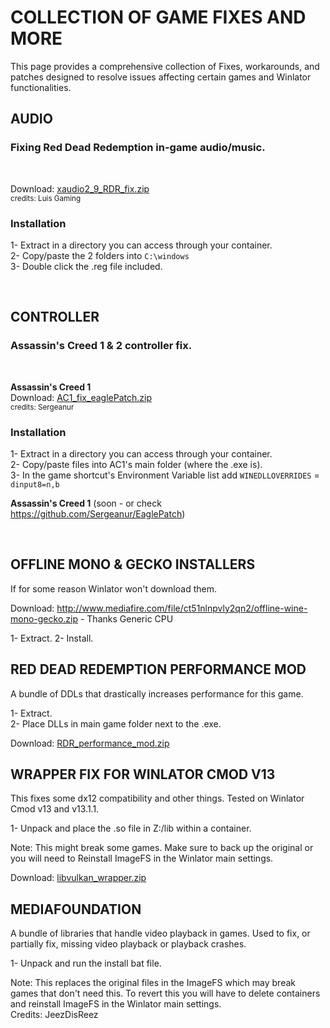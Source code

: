 # COLLECTION OF GAME FIXES AND MORE

This page provides a comprehensive collection of Fixes, workarounds, and patches designed to resolve issues affecting certain games and Winlator functionalities.

## AUDIO

### Fixing Red Dead Redemption in-game audio/music.  

&nbsp;

Download: [xaudio2_9_RDR_fix.zip](https://github.com/user-attachments/files/19792268/xaudio2_9_RDR_fix.zip)  
<sub>credits: Luis Gaming</sub>

### **Installation**  

1- Extract in a directory you can access through your container.  
2- Copy/paste the 2 folders into `C:\windows`  
3- Double click the .reg file included.  

&nbsp;

## CONTROLLER

### Assassin's Creed 1 & 2 controller fix.

&nbsp;

**Assassin's Creed 1**  
Download: [AC1_fix_eaglePatch.zip](https://github.com/user-attachments/files/19792453/AC1_fix_eaglePatch.zip)  
<sub>credits: Sergeanur</sub>

### **Installation**  

1- Extract in a directory you can access through your container.  
2- Copy/paste files into AC1's main folder (where the .exe is).  
3- In the game shortcut's Environment Variable list add `WINEDLLOVERRIDES` = `dinput8=n,b`  

**Assassin's Creed 1** (soon - or check https://github.com/Sergeanur/EaglePatch)

&nbsp;

## OFFLINE MONO & GECKO INSTALLERS

If for some reason Winlator won't download them.

Download: http://www.mediafire.com/file/ct51nlnpvly2qn2/offline-wine-mono-gecko.zip - Thanks Generic CPU

1- Extract.
2- Install.

## RED DEAD REDEMPTION PERFORMANCE MOD

A bundle of DDLs that drastically increases performance for this game.

1- Extract.  
2- Place DLLs in main game folder next to the .exe.

Download: [RDR_performance_mod.zip](https://github.com/user-attachments/files/21782292/RDR_performance_mod.zip)  

## WRAPPER FIX FOR WINLATOR CMOD V13

This fixes some dx12 compatibility and other things. Tested on Winlator Cmod v13 and v13.1.1.

1- Unpack and place the .so file in Z:/lib within a container.

Note: This might break some games. Make sure to back up the original or you will need to Reinstall ImageFS in the Winlator main settings.

Download: [libvulkan_wrapper.zip](https://github.com/user-attachments/files/21919963/libvulkan_wrapper.zip)  

## MEDIAFOUNDATION  

A bundle of libraries that handle video playback in games. Used to fix, or partially fix, missing video playback or playback crashes.  

1- Unpack and run the install bat file.

Note: This replaces the original files in the ImageFS which may break games that don't need this. To revert this you will have to delete containers and reinstall ImageFS in the Winlator main settings.  
Credits: JeezDisReez
